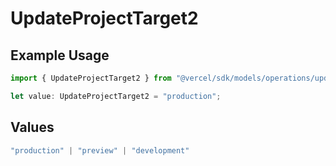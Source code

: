 # UpdateProjectTarget2

## Example Usage

```typescript
import { UpdateProjectTarget2 } from "@vercel/sdk/models/operations/updateproject.js";

let value: UpdateProjectTarget2 = "production";
```

## Values

```typescript
"production" | "preview" | "development"
```